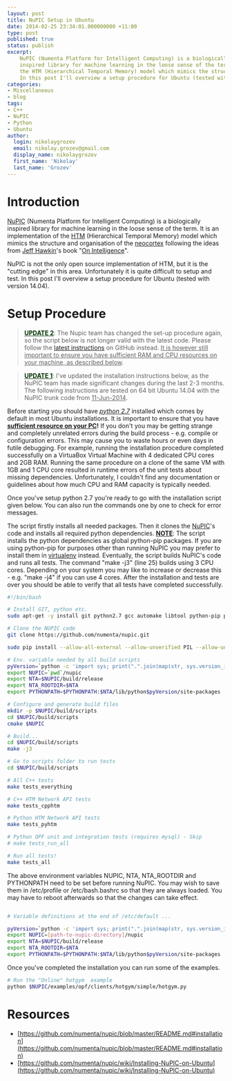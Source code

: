 ```yaml
---
layout: post
title: NuPIC Setup in Ubuntu
date: 2014-02-25 23:34:01.000000000 +11:00
type: post
published: true
status: publish
excerpt: 
    NuPIC (Numenta Platform for Intelligent Computing) is a biologically 
    inspired library for machine learning in the loose sense of the term. It is an implementation of 
    the HTM (Hierarchical Temporal Memory) model which mimics the structure and organisation of the neocortex. 
    In this post I'll overview a setup procedure for Ubuntu (tested with version 14.04) ...
categories:
- Miscellaneous
- blog
tags:
- C++
- NuPIC
- Python
- Ubuntu
author:
  login: nikolaygrozev
  email: nikolay.grozev@gmail.com
  display_name: nikolaygrozev
  first_name: 'Nikolay'
  last_name: 'Grozev'
---
```



# Introduction

[NuPIC](https://github.com/numenta) (Numenta Platform for Intelligent Computing) is a biologically 
inspired library for machine learning in the loose sense of the term. It is an implementation of 
the [HTM](http://en.wikipedia.org/wiki/Hierarchical_temporal_memory) (Hierarchical Temporal Memory) 
model which mimics the structure and organisation of the [neocortex](http://en.wikipedia.org/wiki/Neocortex) 
following the ideas from [Jeff Hawkin](http://en.wikipedia.org/wiki/Jeff_Hawkins)'s book 
"[On Intelligence](http://en.wikipedia.org/wiki/On_Intelligence)".

NuPIC is not the only open source implementation of HTM, but it is the "cutting edge" in this area. 
Unfortunately it is quite difficult to setup and test. In this post I'll overview a setup procedure for 
Ubuntu (tested with version 14.04).

# Setup Procedure

> <u style="color:#003300;">**UPDATE 2**</u>: The Nupic team has changed the set-up procedure again, 
so the script below is not longer valid with the latest code. Please follow the 
[latest instructions](https://github.com/numenta/nupic#build-and-test-nupic) on GitHub instead. 
<u>It is however still important to ensure you have sufficient RAM and CPU resources on your machine, as described below</u>.

><u style="color:#003300;">**UPDATE 1**</u>: I've updated the installation instructions below, as 
the NuPIC team has made significant changes during the last 2-3 months. The following instructions 
are tested on 64 bit Ubuntu 14.04 with the NuPIC trunk code from <u>11-Jun-2014</u>.

Before starting you should have _<u>python 2.7</u>_ installed which comes by default in most Ubuntu installations. 
It is important to ensure that you have **<u>sufficient resource on your PC</u>!** If you don't you may be 
getting strange and completely unrelated errors during the build process - e.g. compile or configuration errors. 
This may cause you to waste hours or even days in futile debugging. For example, running the installation procedure 
completed successfully on a VirtuaBox Virtual Machine with 4 dedicated CPU cores and 2GB RAM. Running the same procedure 
on a clone of the same VM with 1GB and 1 CPU core resulted in runtime errors of the unit tests about missing dependencies. 
Unfortunately, I couldn't find any documentation or guidelines about how much CPU and RAM capacity is typically needed.

Once you've setup python 2.7 you're ready to go with the installation script given below. 
You can also run the commands one by one to check for error messages.

The script firstly installs all needed packages. Then it clones the [NuPIC](https://github.com/numenta/nupic)'s 
code and installs all required python dependencies. <u>**NOTE**</u>: The script installs the python dependencies as 
global python-pip packages. If you are using python-pip for purposes other than running NuPIC you may prefer to install 
them in [virtualenv](http://www.virtualenv.org/en/latest/) instead. Eventually, the script builds NuPIC's code and runs 
all tests. The command "make -j3" (line 25) builds using 3 CPU cores. Depending on your system you may like to increase 
or decrease this - e.g. "make -j4" if you can use 4 cores. After the installation and tests are over you should be able 
to verify that all tests have completed successfully.

```bash
#!/bin/bash

# Install GIT, python etc.
sudo apt-get -y install git python2.7 gcc automake libtool python-pip python-dev libssl-dev cmake

# Clone the NUPIC code
git clone https://github.com/numenta/nupic.git

sudo pip install --allow-all-external --allow-unverified PIL --allow-unverified psutil -r external/common/requirements.txt

# Env. variable needed by all build scripts
pyVersion=`python -c 'import sys; print(".".join(map(str, sys.version_info[:2])))'`
export NUPIC=`pwd`/nupic
export NTA=$NUPIC/build/release
export NTA_ROOTDIR=$NTA
export PYTHONPATH=$PYTHONPATH:$NTA/lib/python$pyVersion/site-packages

# Configure and generate build files
mkdir -p $NUPIC/build/scripts
cd $NUPIC/build/scripts
cmake $NUPIC

# Build...
cd $NUPIC/build/scripts
make -j3

# Go to scripts folder to run tests
cd $NUPIC/build/scripts

# All C++ tests
make tests_everything

# C++ HTM Network API tests
make tests_cpphtm

# Python HTM Network API tests
make tests_pyhtm

# Python OPF unit and integration tests (requires mysql) - Skip
# make tests_run_all

# Run all tests!
make tests_all
```

The above environment variables NUPIC, NTA, NTA_ROOTDIR and PYTHONPATH need to be set before running NuPIC. 
You may wish to save them in /etc/profile or /etc/bash.bashrc so that they are always loaded. You may have 
to reboot afterwards so that the changes can take effect.

```bash

# Variable definitions at the end of /etc/default ...

pyVersion=`python -c 'import sys; print(".".join(map(str, sys.version_info[:2])))'`
export NUPIC=[path-to-nupic-directory]/nupic
export NTA=$NUPIC/build/release
export NTA_ROOTDIR=$NTA
export PYTHONPATH=$PYTHONPATH:$NTA/lib/python$pyVersion/site-packages
```


Once you've completed the installation you can run some of the examples.

```bash
# Run the "Online" hotgym  example
python $NUPIC/examples/opf/clients/hotgym/simple/hotgym.py
```

# Resources

*   [https://github.com/numenta/nupic/blob/master/README.md#installation](https://github.com/numenta/nupic/blob/master/README.md#installation)
*   [https://github.com/numenta/nupic/wiki/Installing-NuPIC-on-Ubuntu](https://github.com/numenta/nupic/wiki/Installing-NuPIC-on-Ubuntu)